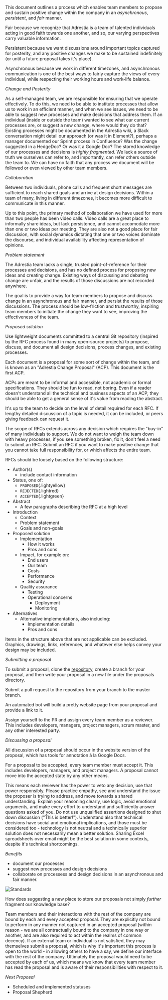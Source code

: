 This document outlines a process which enables team members to propose and sustain positive change within the company in an *asynchronous*, *persistent*, and *fair* manner.

Fair because we recognize that Adrestia is a team of talented individuals acting in good faith towards one another, and so, our varying perspectives carry valuable information.

Persistent because we want discussions around important topics captured for posterity, and any positive changes we make to be sustained indefinitely (or until a future proposal takes it's place).

Asynchronous because we work in different timezones, and asynchronous communication is one of the best ways to fairly capture the views of every individual, while respecting their working hours and work-life balance.

*Change and Posterity*

As a self-managed team, we are responsible for ensuring that we operate effectively.
To do this, we need to be able to institute processes that allow us to work in an efficient manner, and when we see issues, we need to be able to suggest new processes and make decisions that address them.
If an individual (inside or outside the team) wanted to see what our current processes are, or suggest a new change, where would they do that?
Existing processes might be documented in the Adrestia wiki, a Slack conversation might detail our approach (or was it in Element?), perhaps a manager documented our Sprint process in Confluence? Was the change suggested in a HedgeDoc? Or was it a Google Doc?
The stored knowledge of our processes and decisions is *highly fragmented*.
We lack a source of truth we ourselves can refer to, and importantly, can refer others outside the team to.
We can have no faith that any process we document will be followed or even viewed by other team members.

*Collaboration*

Between two individuals, phone calls and frequent short messages are sufficient to reach shared goals and arrive at design decisions.
Within a team of many, living in different timezones, it becomes more difficult to communicate in this manner.

Up to this point, the primary method of collaboration we have used for more than two people has been video calls.
Video calls are a great place to informally share ideas, but lack persistence, and cannot accomodate more than one or two ideas per meeting.
They are also not a good place for fair discussion, with social dynamics dictating that one or two voices dominate the discourse, and individual availability affecting representation of opinions.

*Problem statement*

The Adrestia team lacks a single, trusted point-of-reference for their processes and decisions, and has no defined process for proposing new ideas and creating change.
Existing ways of discussing and debating change are unfair, and the results of those discussions are not recorded anywhere.

The goal is to provide a way for team members to propose and discuss change in an asynchronous and fair manner, and persist the results of those discussions.
The process should be low-friction and trustworthy, inspiring team members to initiate the change they want to see, improving the effectiveness of the team.

*Proposed solution*

Use lightweight documents committed to a central Git repository (inspired by the RFC process found in many open-source projects) to propose, discuss, and document all design decisions, process changes, and existing processes.

Each document is a proposal for some sort of change within the team, and is known as an "Adrestia Change Proposal" (ACP).
This document is the first ACP.

ACPs are meant to be informal and accessible, not academic or formal specifications.
They should be fun to read, not boring.
Even if a reader doesn't understand all the technical and business aspects of an ACP, they should be able to get a general sense of it's value from reading the abstract.

It's up to the team to decide on the level of detail required for each RFC.
If lengthy detailed discussion of a topic is needed, it can be included, or peers giving feedback can request it.

The scope of RFCs extends across any decision which requires the "buy-in" of many individuals to support.
We do not want to weigh the team down with heavy processes, if you see something broken, fix it, don't feel a need to submit an RFC.
Submit an RFC if you want to make positive change that you cannot take full responsibility for, or which affects the entire team.

RFCs should be loosely based on the following structure:

- Author(s)
  - include contact information
- Status, one of:
  - `PROPOSED`{.lightyellow}
  - `REJECTED`{.lightred}
  - `ACCEPTED`{.lightgreen}
- Abstract
  - A few paragraphs describing the RFC at a high level
- Introduction
  - Context
  - Problem statement
  - Goals and non-goals
- Proposed solution
  - Implementation
    - How it works
    - Pros and cons
  - Impact, for example on:
    - End users
    - Our team
    - Costs
    - Performance
    - Security
  - Quality assurance
    - Testing
    - Operational concerns
      - Deployment
      - Monitoring
- Alternatives
  - Alternative implementations, also including:
    - Implementation details
    - Pros and cons

Items in the structure above that are not applicable can be excluded.
Graphics, drawings, links, references, and whatever else helps convey your design may be included.

*Submitting a proposal*

To submit a proposal, clone the [repository](https://github.com/input-output-hk/acp), create a branch for your proposal, and then write your proposal in a new file under the proposals directory.

Submit a pull request to the repository from your branch to the master branch.

An automated bot will build a pretty website page from your proposal and provide a link to it.

Assign yourself to the PR and assign every team member as a reviewer. This includes developers, managers, project managers, scrum master, and any other interested party.

*Discussing a proposal*

All discussion of a proposal should occur in the website version of the proposal, which has tools for annotation à la Google Docs.

For a proposal to be accepted, every team member must accept it.
This includes developers, managers, and project managers.
A proposal cannot move into the accepted state by any other means.

This means each reviewer has the power to veto any decision, use that power responsibly.
Please practice empathy, see and understand the issue the proposer is trying to address, and move towards a shared understanding.
Explain your reasoning clearly, use logic, avoid emotional arguments, and make every effort to understand and sufficiently answer questions asked of you.
Do not use unqualified assertions designed to shut down discussion ("This is better!").
Understand also that technical decisions have social and emotional implications, and those must be considered too - technology is not neutral and a technically superior solution does not necessarily mean a better solution.
Sharing Excel spreadsheets over email might be the best solution in some contexts, despite it's technical shortcomings.

*Benefits*

- document our processes
- suggest new processes and design decisions
- collaborate on processess and design decisions in an asynchronous and fair manner.

![Standards](https://imgs.xkcd.com/comics/standards.png)

How does suggesting a new place to store our proposals not simply *further* fragment our knowledge base?

Team members and their interactions with the rest of the company are bound by each and every accepted proposal.
They are explicitly not bound to perform in any manner not captured in an accepted proposal (within reason - we are all contractually bound to the company in one way or another, and are also required to act within the realms of common decency).
If an external team or individual is not satisfied, they may themselves submit a proposal, which is why it's important this process is open to the world - in allowing others to have a say, we define our interface with the rest of the company.
Ultimately the proposal would need to be accepted by each of us, which means we know that every team member has read the proposal and is aware of their responsibilities with respect to it.

*Next Proposal*

- Scheduled and implemented statuses
- Proposal Shepherd
